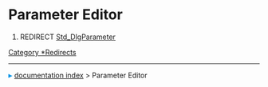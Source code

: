 # Parameter Editor
1.  REDIRECT [Std_DlgParameter](Std_DlgParameter.md)



[Category   *Redirects](Category_Redirects.md)



---
![](images/Right_arrow.png) [documentation index](../README.md) > Parameter Editor
